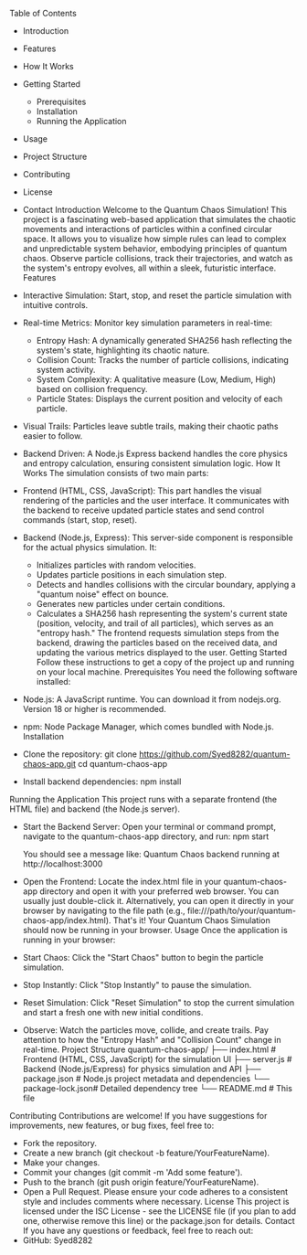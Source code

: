 Table of Contents
 * Introduction
 * Features
 * How It Works
 * Getting Started
   * Prerequisites
   * Installation
   * Running the Application
 * Usage
 * Project Structure
 * Contributing
 * License
 * Contact
Introduction
Welcome to the Quantum Chaos Simulation! This project is a fascinating web-based application that simulates the chaotic movements and interactions of particles within a confined circular space. It allows you to visualize how simple rules can lead to complex and unpredictable system behavior, embodying principles of quantum chaos.
Observe particle collisions, track their trajectories, and watch as the system's entropy evolves, all within a sleek, futuristic interface.
Features
 * Interactive Simulation: Start, stop, and reset the particle simulation with intuitive controls.
 * Real-time Metrics: Monitor key simulation parameters in real-time:
   * Entropy Hash: A dynamically generated SHA256 hash reflecting the system's state, highlighting its chaotic nature.
   * Collision Count: Tracks the number of particle collisions, indicating system activity.
   * System Complexity: A qualitative measure (Low, Medium, High) based on collision frequency.
   * Particle States: Displays the current position and velocity of each particle.
 * Visual Trails: Particles leave subtle trails, making their chaotic paths easier to follow.
 * Backend Driven: A Node.js Express backend handles the core physics and entropy calculation, ensuring consistent simulation logic.
How It Works
The simulation consists of two main parts:
 * Frontend (HTML, CSS, JavaScript): This part handles the visual rendering of the particles and the user interface. It communicates with the backend to receive updated particle states and send control commands (start, stop, reset).
 * Backend (Node.js, Express): This server-side component is responsible for the actual physics simulation. It:
   * Initializes particles with random velocities.
   * Updates particle positions in each simulation step.
   * Detects and handles collisions with the circular boundary, applying a "quantum noise" effect on bounce.
   * Generates new particles under certain conditions.
   * Calculates a SHA256 hash representing the system's current state (position, velocity, and trail of all particles), which serves as an "entropy hash."
The frontend requests simulation steps from the backend, drawing the particles based on the received data, and updating the various metrics displayed to the user.
Getting Started
Follow these instructions to get a copy of the project up and running on your local machine.
Prerequisites
You need the following software installed:
 * Node.js: A JavaScript runtime. You can download it from nodejs.org. Version 18 or higher is recommended.
 * npm: Node Package Manager, which comes bundled with Node.js.
Installation
 * Clone the repository:
   git clone https://github.com/Syed8282/quantum-chaos-app.git
cd quantum-chaos-app

 * Install backend dependencies:
   npm install

Running the Application
This project runs with a separate frontend (the HTML file) and backend (the Node.js server).
 * Start the Backend Server:
   Open your terminal or command prompt, navigate to the quantum-chaos-app directory, and run:
   npm start

   You should see a message like: Quantum Chaos backend running at http://localhost:3000
 * Open the Frontend:
   Locate the index.html file in your quantum-chaos-app directory and open it with your preferred web browser. You can usually just double-click it.
   Alternatively, you can open it directly in your browser by navigating to the file path (e.g., file:///path/to/your/quantum-chaos-app/index.html).
That's it! Your Quantum Chaos Simulation should now be running in your browser.
Usage
Once the application is running in your browser:
 * Start Chaos: Click the "Start Chaos" button to begin the particle simulation.
 * Stop Instantly: Click "Stop Instantly" to pause the simulation.
 * Reset Simulation: Click "Reset Simulation" to stop the current simulation and start a fresh one with new initial conditions.
 * Observe: Watch the particles move, collide, and create trails. Pay attention to how the "Entropy Hash" and "Collision Count" change in real-time.
Project Structure
quantum-chaos-app/
├── index.html       # Frontend (HTML, CSS, JavaScript) for the simulation UI
├── server.js        # Backend (Node.js/Express) for physics simulation and API
├── package.json     # Node.js project metadata and dependencies
└── package-lock.json# Detailed dependency tree
└── README.md        # This file

Contributing
Contributions are welcome! If you have suggestions for improvements, new features, or bug fixes, feel free to:
 * Fork the repository.
 * Create a new branch (git checkout -b feature/YourFeatureName).
 * Make your changes.
 * Commit your changes (git commit -m 'Add some feature').
 * Push to the branch (git push origin feature/YourFeatureName).
 * Open a Pull Request.
Please ensure your code adheres to a consistent style and includes comments where necessary.
License
This project is licensed under the ISC License - see the LICENSE file (if you plan to add one, otherwise remove this line) or the package.json for details.
Contact
If you have any questions or feedback, feel free to reach out:
 * GitHub: Syed8282
